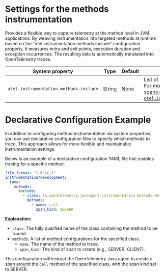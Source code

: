 # Settings for the methods instrumentation

Provides a flexible way to capture telemetry at the method level in JVM applications. By weaving
instrumentation into targeted methods at runtime based on the "otel.instrumentation.methods.include"
configuration property, it measures entry and exit points, execution duration and exception
occurrences. The resulting data is automatically translated into OpenTelemetry traces.

| System property                        | Type   | Default | Description                                                                                                                                        |
| -------------------------------------- | ------ | ------- | -------------------------------------------------------------------------------------------------------------------------------------------------- |
| `otel.instrumentation.methods.include` | String | None    | List of methods to include for tracing. For more information, see [Creating spans around methods with `otel.instrumentation.methods.include`][cs]. |

[cs]: https://opentelemetry.io/docs/zero-code/java/agent/annotations/#creating-spans-around-methods-with-otelinstrumentationmethodsinclude

# Declarative Configuration Example

In addition to configuring method instrumentation via system properties, you can use declarative
configuration files to specify which methods to trace. This approach allows for more flexible and
maintainable instrumentation settings.

Below is an example of a declarative configuration YAML file that enables tracing for a specific
method:

```yaml
file_format: "1.0-rc.1"
instrumentation/development:
  java:
    methods:
      include:
        - class: io.opentelemetry.javaagent.instrumentation.methods.MethodTest$ConfigTracedCallable
          methods:
            - name: call
              span_kind: SERVER
```

**Explanation:**

- `class`: The fully qualified name of the class containing the method to be traced.
- `methods`: A list of method configurations for the specified class.
  - `name`: The name of the method to trace.
  - `span_kind`: The kind of span to create (e.g., SERVER, CLIENT).

This configuration will instruct the OpenTelemetry Java agent to create a span around the `call`
method of the specified class, with the span kind set to SERVER.
